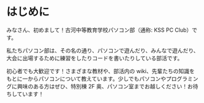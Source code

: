 # はじめに

みなさん、初めまして！古河中等教育学校パソコン部（通称: KSS PC Club）です。

私たちパソコン部は、その名の通り、パソコンで遊んだり、みんなで遊んだり、大会に出場するために練習をしたりコードを書いたりしている部活です。

初心者でも大歓迎です！さまざまな教材や、部活内の wiki、先輩たちの知識をもとに一からパソコンについて教えています。少しでもパソコンやプログラミングに興味のある方はぜひ、特別棟 2F 奥、パソコン室までお越しください！お待ちしています！
